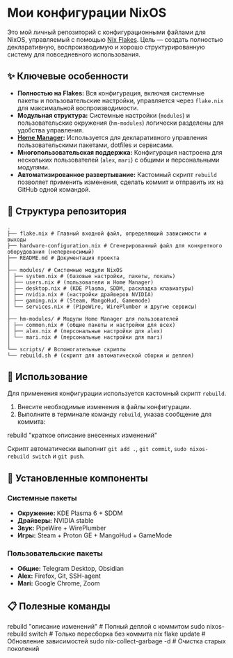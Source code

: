 # Мои конфигурации NixOS

Это мой личный репозиторий с конфигурационными файлами для NixOS, управляемый с помощью [Nix Flakes](https://nixos.wiki/wiki/Flakes). Цель — создать полностью декларативную, воспроизводимую и хорошо структурированную систему для повседневного использования.

## ✨ Ключевые особенности

*   **Полностью на Flakes:** Вся конфигурация, включая системные пакеты и пользовательские настройки, управляется через `flake.nix` для максимальной воспроизводимости.
*   **Модульная структура:** Системные настройки (`modules`) и пользовательские окружения (`hm-modules`) логически разделены для удобства управления.
*   **[Home Manager](https://github.com/nix-community/home-manager):** Используется для декларативного управления пользовательскими пакетами, dotfiles и сервисами.
*   **Многопользовательская поддержка:** Конфигурация настроена для нескольких пользователей (`alex`, `mari`) с общими и персональными модулями.
*   **Автоматизированное развертывание:** Кастомный скрипт `rebuild` позволяет применить изменения, сделать коммит и отправить их на GitHub одной командой.

## 📂 Структура репозитория
```
.
├── flake.nix # Главный входной файл, определяющий зависимости и выходы
├── hardware-configuration.nix # Сгенерированный файл для конкретного оборудования (непереносимый)
├── README.md # Документация проекта
│
├── modules/ # Системные модули NixOS
│ ├── system.nix # (базовые настройки, пакеты, локаль)
│ ├── users.nix # (пользователи и Home Manager)
│ ├── desktop.nix # (KDE Plasma, SDDM, раскладка клавиатуры)
│ ├── nvidia.nix # (настройки драйверов NVIDIA)
│ ├── gaming.nix # (Steam, MangoHud, Gamemode)
│ └── services.nix # (PipeWire, WirePlumber и другие сервисы)
│
├── hm-modules/ # Модули Home Manager для пользователей
│ ├── common.nix # (общие пакеты и настройки для всех)
│ ├── alex.nix # (персональные настройки для alex)
│ └── mari.nix # (персональные настройки для mari)
│
└── scripts/ # Вспомогательные скрипты
└── rebuild.sh # (скрипт для автоматической сборки и деплоя)
```

## 🚀 Использование

Для применения конфигурации используется кастомный скрипт `rebuild`.

1.  Внесите необходимые изменения в файлы конфигурации.
2.  Выполните в терминале команду `rebuild`, указав сообщение для коммита:

rebuild "краткое описание внесенных изменений"

Скрипт автоматически выполнит `git add .`, `git commit`, `sudo nixos-rebuild switch` и `git push`.

## 🔧 Установленные компоненты

### Системные пакеты
- **Окружение:** KDE Plasma 6 + SDDM
- **Драйверы:** NVIDIA stable
- **Звук:** PipeWire + WirePlumber
- **Игры:** Steam + Proton GE + MangoHud + GameMode

### Пользовательские пакеты
- **Общие:** Telegram Desktop, Obsidian
- **Alex:** Firefox, Git, SSH-agent
- **Mari:** Google Chrome, Zoom

## 📋 Полезные команды

rebuild "описание изменений" # Полный деплой с коммитом
sudo nixos-rebuild switch # Только пересборка без коммита
nix flake update # Обновление зависимостей
sudo nix-collect-garbage -d # Очистка старых поколений
